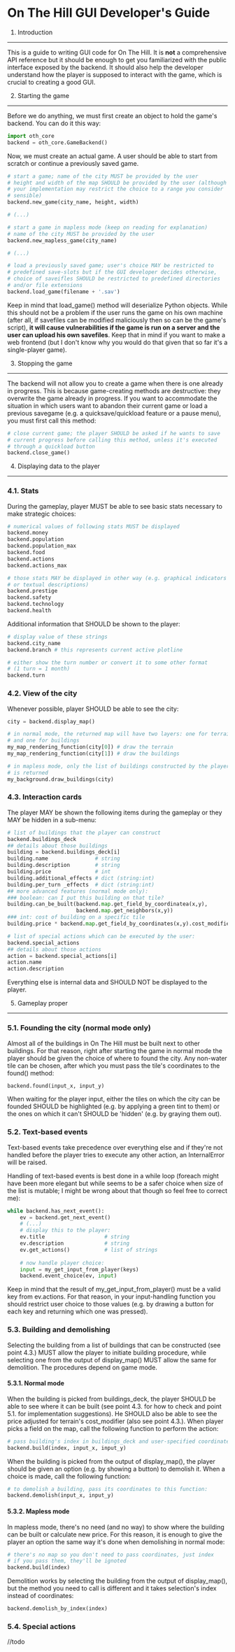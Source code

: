 On The Hill GUI Developer's Guide
=================================

1. Introduction
---------------

This is a guide to writing GUI code for On The Hill. It is **not**
a comprehensive API reference but it should be enough to get you
familiarized with the public interface exposed by the backend. It should
also help the developer understand how the player is supposed to
interact with the game, which is crucial to creating a good GUI.

2. Starting the game
---------------------------------

Before we do anything, we must first create an object to hold the game's
backend. You can do it this way:

```python
import oth_core
backend = oth_core.GameBackend()
```

Now, we must create an actual game. A user should be able to start from
scratch or continue a previously saved game.

```python
# start a game; name of the city MUST be provided by the user
# height and width of the map SHOULD be provided by the user (although
# your implementation may restrict the choice to a range you consider
# sensible)
backend.new_game(city_name, height, width)

# (...)

# start a game in mapless mode (keep on reading for explanation)
# name of the city MUST be provided by the user
backend.new_mapless_game(city_name)

# (...)

# load a previously saved game; user's choice MAY be restricted to
# predefined save-slots but if the GUI developer decides otherwise,
# choice of saveifles SHOULD be restricted to predefined directories
# and/or file extensions
backend.load_game(filename + '.sav')
```

Keep in mind that load_game() method will deserialize Python objects.
While this should not be a problem if the user runs the game on his
own machine (after all, if savefiles can be modified maliciously then
so can be the game's script), **it will cause vulnerabilities if the
game is run on a server and the user can upload his own savefiles**.
Keep that in mind if you want to make a web frontend (but I don't know
why you would do that given that so far it's a single-player game).

3. Stopping the game
--------------------

The backend will not allow you to create a game when there is one
already in progress. This is because game-creating methods are
destructive: they overwrite the game already in progress. If you want
to accommodate the situation in which users want to abandon their
current game or load a previous savegame (e.g. a quicksave/quickload
feature or a pause menu), you must first call this method:

```python
# close current game; the player SHOULD be asked if he wants to save
# current progress before calling this method, unless it's executed
# through a quickload button
backend.close_game()
```

4. Displaying data to the player
--------------------------------

### 4.1. Stats

During the gameplay, player MUST be able to see basic stats necessary
to make strategic choices:

```python
# numerical values of following stats MUST be displayed
backend.money
backend.population
backend.population_max
backend.food
backend.actions
backend.actions_max

# those stats MAY be displayed in other way (e.g. graphical indicators
# or textual descriptions)
backend.prestige
backend.safety
backend.technology
backend.health
```

Additional information that SHOULD be shown to the player:
```python
# display value of these strings
backend.city_name
backend.branch # this represents current active plotline

# either show the turn number or convert it to some other format
# (1 turn = 1 month)
backend.turn
```

### 4.2. View of the city

Whenever possible, player SHOULD be able to see the city:
```python
city = backend.display_map()

# in normal mode, the returned map will have two layers: one for terrain
# and one for buildings
my_map_rendering_function(city[0]) # draw the terrain
my_map_rendering_function(city[1]) # draw the buildings

# in mapless mode, only the list of buildings constructed by the player
# is returned
my_background.draw_buildings(city)
```

### 4.3. Interaction cards

The player MAY be shown the following items during the gameplay or they
MAY be hidden in a sub-menu:
```python
# list of buildings that the player can construct
backend.buildings_deck
## details about those buildings
building = backend.buildings_deck[i]
building.name               # string
building.description        # string
building.price              # int
building.additional_effects # dict (string:int)
building.per_turn _effects  # dict (string:int)
## more advanced features (normal mode only):
### boolean: can I put this building on that tile?
building.can_be_built(backend.map.get_field_by_coordinatea(x,y),
                      backend.map.get_neighbors(x,y))
### int: cost of building on a specific tile
building.price * backend.map.get_field_by_coordinates(x,y).cost_modifier

# list of special actions which can be executed by the user:
backend.special_actions
## details about those actions
action = backend.special_actions[i]
action.name
action.description
```

Everything else is internal data and SHOULD NOT be displayed to the
player.

5. Gameplay proper
------------------

### 5.1. Founding the city (normal mode only)

Almost all of the buildings in On The Hill must be built next to other
buildings. For that reason, right after starting the game in normal mode
the player should be given the choice of where to found the city. Any
non-water tile can be chosen, after which you must pass the tile's
coordinates to the found() method:

```python
backend.found(input_x, input_y)
```

When waiting for the player input, either the tiles on which the city
can be founded SHOULD be highlighted (e.g. by applying a green tint to
them) or the ones on which it can't SHOULD be 'hidden' (e.g. by graying
them out).

### 5.2. Text-based events

Text-based events take precedence over everything else and if they're
not handled before the player tries to execute any other action,
an InternalError will be raised.

Handling of text-based events is best done in a while loop (foreach
might have been more elegant but while seems to be a safer choice when
size of the list is mutable; I might be wrong about that though so feel
free to correct me):

```python
while backend.has_next_event():
    ev = backend.get_next_event()
    # (...)
    # display this to the player:
    ev.title                   # string
    ev.description             # string
    ev.get_actions()           # list of strings
    
    # now handle player choice:
    input = my_get_input_from_player(keys)
    backend.event_choice(ev, input)
```

Keep in mind that the result of my_get_input_from_player() must be
a valid key from ev.actions. For that reason, in your input-handling
function you should restrict user choice to those values (e.g. by
drawing a button for each key and returning which one was pressed).

### 5.3. Building and demolishing

Selecting the building from a list of buildings that can be constructed
(see point 4.3.) MUST allow the player to initiate building procedure,
while selecting one from the output of display_map() MUST allow the same
for demolition. The procedures depend on game mode.

#### 5.3.1. Normal mode

When the building is picked from buildings_deck, the player SHOULD be
able to see where it can be built (see point 4.3. for how to check
and point 5.1. for implementation suggestions). He SHOULD also be able
to see the price adjusted for terrain's cost_modifier (also see point
4.3.). When player picks a field on the map, call the following function
to perform the action:

```python
# pass building's index in buildings_deck and user-specified coordinates
backend.build(index, input_x, input_y)
```

When the building is picked from the output of display_map(), the player
should be given an option (e.g. by showing a button) to demolish it.
When a choice is made, call the following function:

```python
# to demolish a building, pass its coordinates to this function:
backend.demolish(input_x, input_y)
```

#### 5.3.2. Mapless mode

In mapless mode, there's no need (and no way) to show where the building
can be built or calculate new price. For this reason, it is enough to
give the player an option the same way it's done when demolishing in
normal mode:

```python
# there's no map so you don't need to pass coordinates, just index
# if you pass them, they'll be ignoted
backend.build(index)
```

Demolition works by selecting the building from the output of
display_map(), but the method you need to call is different and it takes
selection's index instead of coordinates:

```python
backend.demolish_by_index(index)
```

### 5.4. Special actions

//todo
